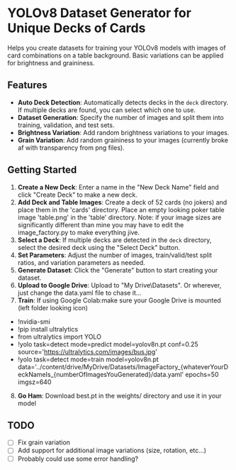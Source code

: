 # YOLOv8 Dataset Generator for Unique Decks of Cards

Helps you create datasets for training your YOLOv8 models with images of card combinations on a table background. Basic variations can be applied for brightness and graininess.

## Features

- **Auto Deck Detection**: Automatically detects decks in the `deck` directory. If multiple decks are found, you can select which one to use.
- **Dataset Generation**: Specify the number of images and split them into training, validation, and test sets.
- **Brightness Variation**: Add random brightness variations to your images.
- **Grain Variation**: Add random graininess to your images (currently broke af with transparency from png files).


## Getting Started

1. **Create a New Deck**: Enter a name in the "New Deck Name" field and click "Create Deck" to make a new deck.
2. **Add Deck and Table Images**: Create a deck of 52 cards (no jokers) and place them in the 'cards' directory.  Place an empty looking poker table image 'table.png' in the 'table' directory.  Note: if your image sizes are significantly different than mine you may have to edit the image_factory.py to make everything jive.
3. **Select a Deck**: If multiple decks are detected in the `deck` directory, select the desired deck using the "Select Deck" button.
4. **Set Parameters**: Adjust the number of images, train/valid/test split ratios, and variation parameters as needed.
5. **Generate Dataset**: Click the "Generate" button to start creating your dataset.
6. **Upload to Google Drive**: Upload to "My Drive\Datasets".  Or wherever, just change the data.yaml file to chase it...
7. **Train**: If using Google Colab:make sure your Google Drive is mounted (left folder looking icon)
- !nvidia-smi
- !pip install ultralytics
- from ultralytics import YOLO
- !yolo task=detect mode=predict model=yolov8n.pt conf=0.25 source='https://ultralytics.com/images/bus.jpg'
- !yolo task=detect mode=train model=yolov8n.pt data='../content/drive/MyDrive/Datasets/ImageFactory_{whateverYourDeckNameIs_{numberOfImagesYouGenerated}/data.yaml' epochs=50 imgsz=640 

8. **Go Ham**: Download best.pt in the weights/ directory and use it in your model

## TODO

- [ ] Fix grain variation
- [ ] Add support for additional image variations (size, rotation, etc...)
- [ ] Probably could use some error handling?